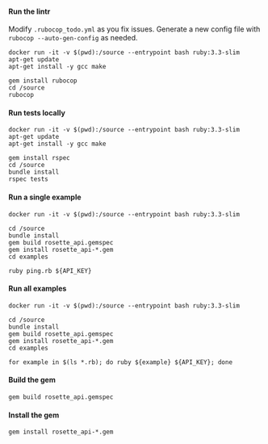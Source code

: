 #### Run the lintr

Modify `.rubocop_todo.yml` as you fix issues.
Generate a new config file with `rubocop --auto-gen-config` as needed.

```
docker run -it -v $(pwd):/source --entrypoint bash ruby:3.3-slim
apt-get update
apt-get install -y gcc make

gem install rubocop
cd /source
rubocop

```

#### Run tests locally

```
docker run -it -v $(pwd):/source --entrypoint bash ruby:3.3-slim
apt-get update
apt-get install -y gcc make

gem install rspec
cd /source
bundle install
rspec tests

```

#### Run a single example

```
docker run -it -v $(pwd):/source --entrypoint bash ruby:3.3-slim

cd /source
bundle install
gem build rosette_api.gemspec
gem install rosette_api-*.gem
cd examples

ruby ping.rb ${API_KEY}

```


#### Run all examples

```
docker run -it -v $(pwd):/source --entrypoint bash ruby:3.3-slim

cd /source
bundle install
gem build rosette_api.gemspec
gem install rosette_api-*.gem
cd examples

for example in $(ls *.rb); do ruby ${example} ${API_KEY}; done

```

#### Build the gem

```
gem build rosette_api.gemspec
```

#### Install the gem

```
gem install rosette_api-*.gem
```
